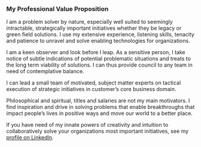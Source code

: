 ### My Professional Value Proposition

I am a problem solver by nature, especially well suited to seemingly intractable, strategically important initiatives whether they be legacy or green field solutions.  I use my extensive experience, listening skills, tenacity and patience to unravel and solve enabling technologies for organizations.

I am a keen observer and look before I leap.  As a sensitive person, I take notice of subtle indications of potential problematic situations and treats to the long term viability of solutions.  I can thus provide council to any team in need of contemplative balance.

I can lead a small team of motivated, subject matter experts on tactical execution of strategic initiatives in customer’s core business domain.

Philosophical and spiritual, titles and salaries are not my main motivators.  I find inspiration and drive in solving problems that enable breakthroughs that impact people’s lives in positive ways and move our world to a better place.

If you have need of my innate powers of creativity and intuition to collaboratively solve your organizations most important initiatives, see my [profile on LinkedIn](https://www.linkedin.com/in/barry-alexander-9169553/).
